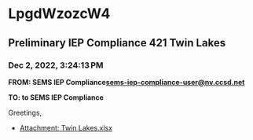 # LpgdWzozcW4
## Preliminary IEP Compliance 421 Twin Lakes
### Dec 2, 2022, 3:24:13 PM
**FROM: SEMS IEP Compliance<sems-iep-compliance-user@nv.ccsd.net>**

**TO: to SEMS IEP Compliance**


Greetings, 





* [Attachment: Twin Lakes.xlsx](LpgdWzozcW4-attachment-1.xlsx)
